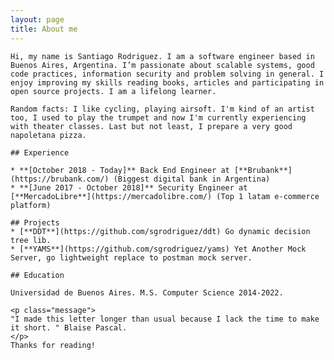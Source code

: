```yaml
---
layout: page
title: About me
---
```


	Hi, my name is Santiago Rodriguez. I am a software engineer based in Buenos Aires, Argentina. I’m passionate about scalable systems, good code practices, information security and problem solving in general. I enjoy improving my skills reading books, articles and participating in open source projects. I am a lifelong learner.

	Random facts: I like cycling, playing airsoft. I'm kind of an artist too, I used to play the trumpet and now I'm currently experiencing with theater classes. Last but not least, I prepare a very good napoletana pizza.

	## Experience

	* **[October 2018 - Today]** Back End Engineer at [**Brubank**](https://brubank.com/) (Biggest digital bank in Argentina)
	* **[June 2017 - October 2018]** Security Engineer at [**MercadoLibre**](https://mercadolibre.com/) (Top 1 latam e-commerce platform)

	## Projects
	* [**DDT**](https://github.com/sgrodriguez/ddt) Go dynamic decision tree lib.
	* [**YAMS**](https://github.com/sgrodriguez/yams) Yet Another Mock Server, go lightweight replace to postman mock server.

	## Education

	Universidad de Buenos Aires. M.S. Computer Science 2014-2022.

	<p class="message">
	"I made this letter longer than usual because I lack the time to make it short. " Blaise Pascal.
	</p>
	Thanks for reading!

